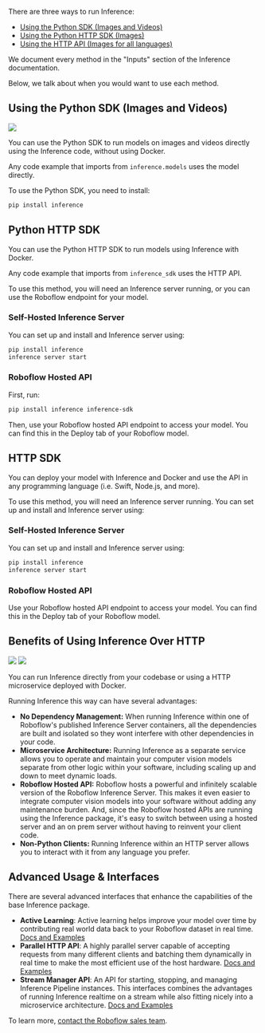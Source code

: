 There are three ways to run Inference:

- [Using the Python SDK (Images and Videos)](#native-python-api)
- [Using the Python HTTP SDK (Images)](#native-python-api)
- [Using the HTTP API (Images for all languages)](#http-api)

We document every method in the "Inputs" section of the Inference documentation.

Below, we talk about when you would want to use each method.

## Using the Python SDK (Images and Videos)

![](https://media.roboflow.com/inference/python-integration.png)

You can use the Python SDK to run models on images and videos directly using the Inference code, without using Docker.

Any code example that imports from `inference.models` uses the model directly.

To use the Python SDK, you need to install:

```bash
pip install inference
```

## Python HTTP SDK

You can use the Python HTTP SDK to run models using Inference with Docker.

Any code example that imports from `inference_sdk` uses the HTTP API.

To use this method, you will need an Inference server running, or you can use the Roboflow endpoint for your model.

### Self-Hosted Inference Server

You can set up and install and Inference server using:

```bash
pip install inference
inference server start
```

### Roboflow Hosted API

First, run:

```bash
pip install inference inference-sdk
```

Then, use your Roboflow hosted API endpoint to access your model. You can find this in the Deploy tab of your Roboflow model.

## HTTP SDK

You can deploy your model with Inference and Docker and use the API in any programming language (i.e. Swift, Node.js, and more).

To use this method, you will need an Inference server running. You can set up and install and Inference server using:


### Self-Hosted Inference Server

You can set up and install and Inference server using:

```bash
pip install inference
inference server start
```

### Roboflow Hosted API

Use your Roboflow hosted API endpoint to access your model. You can find this in the Deploy tab of your Roboflow model.

## Benefits of Using Inference Over HTTP

![](https://media.roboflow.com/inference/http-api.png)
![](https://media.roboflow.com/inference/http-api-roboflow.png)

You can run Inference directly from your codebase or using a HTTP microservice deployed with Docker.

Running Inference this way can have several advantages:

- **No Dependency Management:** When running Inference within one of Roboflow's published Inference Server containers, all the dependencies are built and isolated so they wont interfere with other dependencies in your code.
- **Microservice Architecture:** Running Inference as a separate service allows you to operate and maintain your computer vision models separate from other logic within your software, including scaling up and down to meet dynamic loads.
- **Roboflow Hosted API:** Roboflow hosts a powerful and infinitely scalable version of the Roboflow Inference Server. This makes it even easier to integrate computer vision models into your software without adding any maintenance burden. And, since the Roboflow hosted APIs are running using the Inference package, it's easy to switch between using a hosted server and an on prem server without having to reinvent your client code.
- **Non-Python Clients:** Running Inference within an HTTP server allows you to interact with it from any language you prefer.

## Advanced Usage & Interfaces

There are several advanced interfaces that enhance the capabilities of the base Inference package.

- **Active Learning**: Active learning helps improve your model over time by contributing real world data back to your Roboflow dataset in real time. [Docs and Examples](/enterprise/active-learning/active_learning/)
- **Parallel HTTP API**: A highly parallel server capable of accepting requests from many different clients and batching them dynamically in real time to make the most efficient use of the host hardware. [Docs and Examples](/enterprise/parallel_processing/)
- **Stream Manager API**: An API for starting, stopping, and managing Inference Pipeline instances. This interfaces combines the advantages of running Inference realtime on a stream while also fitting nicely into a microservice architecture. [Docs and Examples](/enterprise/stream_management_api/)

To learn more, [contact the Roboflow sales team](https://roboflow.com/sales).